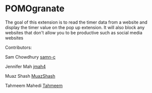 # POMOgranate

The goal of this extension is to read the timer data from a website and display the timer value on the pop up extension.
It will also block any websites that don't allow you to be productive such as social media websites


Contributors: 

Sam Chowdhury
[samn-c](https://github.com/samn-c)

Jennifer Mah
[jmah4](https://github.com/jmah4)

Muaz Shash
[MuazShash](https://github.com/MuazShash)

Tahmeem Mahedi 
[Tahmeem](https://github.com/Tahmeem)
